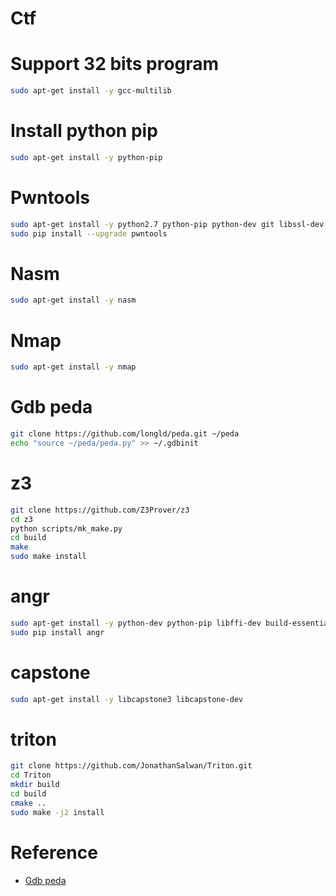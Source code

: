 # Ctf

# Support 32 bits program 

```bash
sudo apt-get install -y gcc-multilib
```

# Install python pip

```bash
sudo apt-get install -y python-pip
```

# Pwntools

```bash
sudo apt-get install -y python2.7 python-pip python-dev git libssl-dev
sudo pip install --upgrade pwntools
```

# Nasm

```bash
sudo apt-get install -y nasm
```

# Nmap

```bash
sudo apt-get install -y nmap
```

# Gdb peda

```bash
git clone https://github.com/longld/peda.git ~/peda
echo "source ~/peda/peda.py" >> ~/.gdbinit
```

# z3

```bash
git clone https://github.com/Z3Prover/z3
cd z3
python scripts/mk_make.py
cd build
make
sudo make install
```

# angr

```bash
sudo apt-get install -y python-dev python-pip libffi-dev build-essential virtualenvwrapper
sudo pip install angr
```

# capstone

```bash
sudo apt-get install -y libcapstone3 libcapstone-dev
```


# triton

```bash
git clone https://github.com/JonathanSalwan/Triton.git
cd Triton
mkdir build
cd build
cmake ..
sudo make -j2 install
```


# Reference
- [Gdb peda](https://github.com/longld/peda.git)

